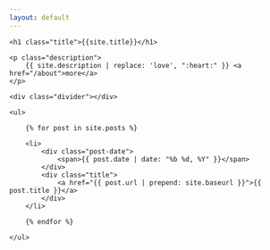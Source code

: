```yaml
---
layout: default
---
```


<section>

	<h1 class="title">{{site.title}}</h1>

	<p class="description">
		{{ site.description | replace: 'love', ":heart:" }} <a href="/about">more</a>
	</p>

	<div class="divider"></div>

</section>


<section>

	<ul>

		{% for post in site.posts %}

		<li>
			<div class="post-date">
				<span>{{ post.date | date: "%b %d, %Y" }}</span>
			</div>
			<div class="title">
				<a href="{{ post.url | prepend: site.baseurl }}">{{ post.title }}</a>
			</div>
		</li>

		{% endfor %}

	</ul>
</section>
